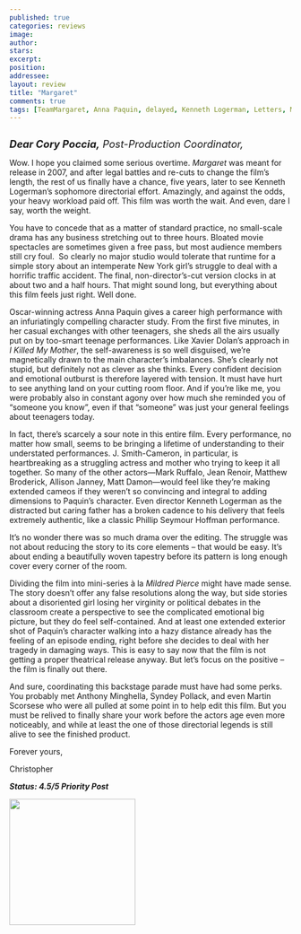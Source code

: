 ```yaml
---
published: true
categories: reviews
image:
author: 
stars: 
excerpt: 
position: 
addressee: 
layout: review
title: "Margaret"
comments: true
tags: [TeamMargaret, Anna Paquin, delayed, Kenneth Logerman, Letters, Margaret, Mayy Damon, netflix.ca, release, Team Margaret]
---
```

<div><p><span class="full-image-block ssNonEditable"><span><a href="/letters/2012/8/1/margaret.html"><img src="http://static.squarespace.com/static/5005f6bcc4aa41161b33e89e/5329cf1fe4b07c068ebf74de/5329cf1fe4b07c068ebf75ea/1343843400093/Margaret.jpg" alt="" /></a></span></span></p>
<p><em style="font-size:130%;"><strong>Dear Cory Poccia,</strong> Post-Production Coordinator,</em></p>
<p>Wow. I hope you claimed some serious overtime. <em>Margaret </em>was meant for release in 2007, and after legal battles and re-cuts to change the film&rsquo;s length, the rest of us finally have a chance, five years, later to see Kenneth Logerman&rsquo;s sophomore directorial effort. Amazingly, and against the odds, your heavy workload paid off. This film was worth the wait. And even, dare I say, worth the weight.</p>
<p>You have to concede that as a matter of standard practice, no small-scale drama has any business stretching out to three hours. Bloated movie spectacles are sometimes given a free pass, but most audience members still cry foul. &nbsp;So clearly no major studio would tolerate that runtime for a simple story about an intemperate New York girl&rsquo;s struggle to deal with a horrific traffic accident. The final, non-director&rsquo;s-cut version clocks in at about two and a half hours. That might sound long, but everything about this film feels just right. Well done.</p>
<p>Oscar-winning actress Anna Paquin gives a career high performance with an infuriatingly compelling character study. From the first five minutes, in her casual exchanges with other teenagers, she sheds all the airs usually put on by too-smart teenage performances. Like Xavier Dolan&rsquo;s approach in <em>I Killed My Mother</em>, the self-awareness is so well disguised, we&rsquo;re magnetically drawn to the main character&rsquo;s imbalances. She&rsquo;s clearly not stupid, but definitely not as clever as she thinks. Every confident decision and emotional outburst is therefore layered with tension. It must have hurt to see anything land on your cutting room floor. And if you&rsquo;re like me, you were probably also in constant agony over how much she reminded you of &ldquo;someone you know&rdquo;, even if that &ldquo;someone&rdquo; was just your general feelings about teenagers today.</p>
<p>In fact, there&rsquo;s scarcely a sour note in this entire film. Every performance, no matter how small, seems to be bringing a lifetime of understanding to their understated performances. J. Smith-Cameron, in particular, is heartbreaking as a struggling actress and mother who trying to keep it all together. So many of the other actors&mdash;Mark Ruffalo, Jean Renoir, Matthew Broderick, Allison Janney, Matt Damon&mdash;would feel like they&rsquo;re making extended cameos if they weren&rsquo;t so convincing and integral to adding dimensions to Paquin&rsquo;s character. Even director Kenneth Logerman as the distracted but caring father has a broken cadence to his delivery that feels extremely authentic, like a classic Phillip Seymour Hoffman performance.</p>
<p>It&rsquo;s no wonder there was so much drama over the editing. The struggle was not about reducing the story to its core elements &ndash; that would be easy. It&rsquo;s about ending a beautifully woven tapestry before its pattern is long enough cover every corner of the room.</p>
<p>Dividing the film into mini-series &agrave; la <em>Mildred Pierce</em> might have made sense. The story doesn&rsquo;t offer any false resolutions along the way, but side stories about a disoriented girl losing her virginity or political debates in the classroom create a perspective to see the complicated emotional big picture, but they do feel self-contained. And at least one extended exterior shot of Paquin&rsquo;s character walking into a hazy distance already has the feeling of an episode ending, right before she decides to deal with her tragedy in damaging ways. This is easy to say now that the film is not getting a proper theatrical release anyway. But let&rsquo;s focus on the positive &ndash; the film is finally out there.</p>
<p>And sure, coordinating this backstage parade must have had some perks. You probably met Anthony Minghella, Syndey Pollack, and even Martin Scorsese who were all pulled at some point in to help edit this film. But you must be relived to finally share your work before the actors age even more noticeably, and while at least the one of those directorial legends is still alive to see the finished product.</p>
<p>Forever yours,</p>
<p>Christopher</p>
<p><strong><em>Status: 4.5/5 Priority Post</em></strong></p>
<p><strong><em><span class="full-image-block ssNonEditable"><span><a href="http://www.zip.ca/browse/title.aspx?f=titleId%28203348%29"><img style="width:225px;" src="http://static.squarespace.com/static/5005f6bcc4aa41161b33e89e/5329cf1fe4b07c068ebf74de/5329cf20e4b07c068ebf7d4d/1343245704065/Rent-it-on-Zip.png" alt="" /></a></span></span><br /></em></strong></p></div>
